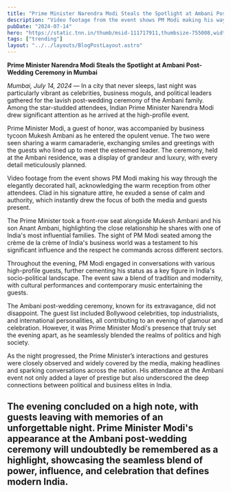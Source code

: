 ```yaml
---
title: "Prime Minister Narendra Modi Steals the Spotlight at Ambani Post-Wedding Ceremony in Mumbai"
description: "Video footage from the event shows PM Modi making his way through the elegantly decorated hall, acknowledging the warm reception from other attendees."
pubDate: "2024-07-14"
hero: "https://static.tnn.in/thumb/msid-111717911,thumbsize-755008,width-1280,height-720,resizemode-75/111717911.jpg?quality=100"
tags: ["trending"]
layout: "../../layouts/BlogPostLayout.astro"
---
```

**Prime Minister Narendra Modi Steals the Spotlight at Ambani Post-Wedding Ceremony in Mumbai**

*Mumbai, July 14, 2024* — In a city that never sleeps, last night was particularly vibrant as celebrities, business moguls, and political leaders gathered for the lavish post-wedding ceremony of the Ambani family. Among the star-studded attendees, Indian Prime Minister Narendra Modi drew significant attention as he arrived at the high-profile event.

Prime Minister Modi, a guest of honor, was accompanied by business tycoon Mukesh Ambani as he entered the opulent venue. The two were seen sharing a warm camaraderie, exchanging smiles and greetings with the guests who lined up to meet the esteemed leader. The ceremony, held at the Ambani residence, was a display of grandeur and luxury, with every detail meticulously planned.

Video footage from the event shows PM Modi making his way through the elegantly decorated hall, acknowledging the warm reception from other attendees. Clad in his signature attire, he exuded a sense of calm and authority, which instantly drew the focus of both the media and guests present.

The Prime Minister took a front-row seat alongside Mukesh Ambani and his son Anant Ambani, highlighting the close relationship he shares with one of India's most influential families. The sight of PM Modi seated among the crème de la crème of India's business world was a testament to his significant influence and the respect he commands across different sectors.

Throughout the evening, PM Modi engaged in conversations with various high-profile guests, further cementing his status as a key figure in India's socio-political landscape. The event saw a blend of tradition and modernity, with cultural performances and contemporary music entertaining the guests.

The Ambani post-wedding ceremony, known for its extravagance, did not disappoint. The guest list included Bollywood celebrities, top industrialists, and international personalities, all contributing to an evening of glamour and celebration. However, it was Prime Minister Modi's presence that truly set the evening apart, as he seamlessly blended the realms of politics and high society.

As the night progressed, the Prime Minister’s interactions and gestures were closely observed and widely covered by the media, making headlines and sparking conversations across the nation. His attendance at the Ambani event not only added a layer of prestige but also underscored the deep connections between political and business elites in India.

The evening concluded on a high note, with guests leaving with memories of an unforgettable night. Prime Minister Modi's appearance at the Ambani post-wedding ceremony will undoubtedly be remembered as a highlight, showcasing the seamless blend of power, influence, and celebration that defines modern India.
---